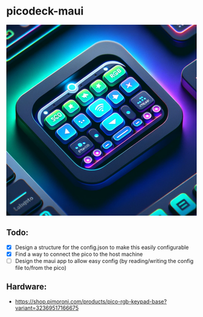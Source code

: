 # picodeck-maui

![PicoDeck](picodeck.png)

## Todo:

- [X] Design a structure for the config.json to make this easily configurable
- [X] Find a way to connect the pico to the host machine
- [ ] Design the maui app to allow easy config (by reading/writing the config file to/from the pico)

## Hardware:
- https://shop.pimoroni.com/products/pico-rgb-keypad-base?variant=32369517166675
